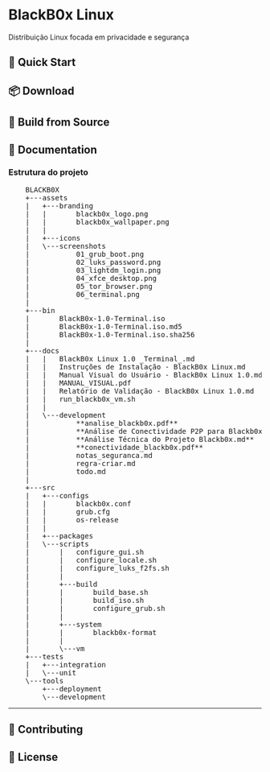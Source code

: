 # BlackB0x Linux

Distribuição Linux focada em privacidade e segurança

## 🚀 Quick Start
## 📦 Download
## 🔧 Build from Source
## 📖 Documentation
### Estrutura do projeto
<pre>
    BLACKB0X
    +---assets
    |   +---branding
    |   |       blackb0x_logo.png
    |   |       blackb0x_wallpaper.png
    |   |
    |   +---icons
    |   \---screenshots
    |           01_grub_boot.png
    |           02_luks_password.png
    |           03_lightdm_login.png
    |           04_xfce_desktop.png
    |           05_tor_browser.png
    |           06_terminal.png
    |
    +---bin
    |       BlackB0x-1.0-Terminal.iso
    |       BlackB0x-1.0-Terminal.iso.md5
    |       BlackB0x-1.0-Terminal.iso.sha256
    |
    +---docs
    |   |   BlackB0x Linux 1.0 _Terminal_.md
    |   |   Instruções de Instalação - BlackB0x Linux.md
    |   |   Manual Visual do Usuário - BlackB0x Linux 1.0.md
    |   |   MANUAL_VISUAL.pdf
    |   |   Relatório de Validação - BlackB0x Linux 1.0.md
    |   |   run_blackb0x_vm.sh
    |   |
    |   \---development
    |           **analise_blackb0x.pdf**
    |           **Análise de Conectividade P2P para Blackb0x.md**
    |           **Análise Técnica do Projeto Blackb0x.md**
    |           **conectividade_blackb0x.pdf**
    |           notas_seguranca.md
    |           regra-criar.md
    |           todo.md
    |
    +---src
    |   +---configs
    |   |       blackb0x.conf
    |   |       grub.cfg
    |   |       os-release
    |   |
    |   +---packages
    |   \---scripts
    |       |   configure_gui.sh
    |       |   configure_locale.sh
    |       |   configure_luks_f2fs.sh
    |       |
    |       +---build
    |       |       build_base.sh
    |       |       build_iso.sh
    |       |       configure_grub.sh
    |       |
    |       +---system
    |       |       blackb0x-format
    |       |
    |       \---vm
    +---tests
    |   +---integration
    |   \---unit
    \---tools
        +---deployment
        \---development
</pre>
---

## 🤝 Contributing
## 📄 License
